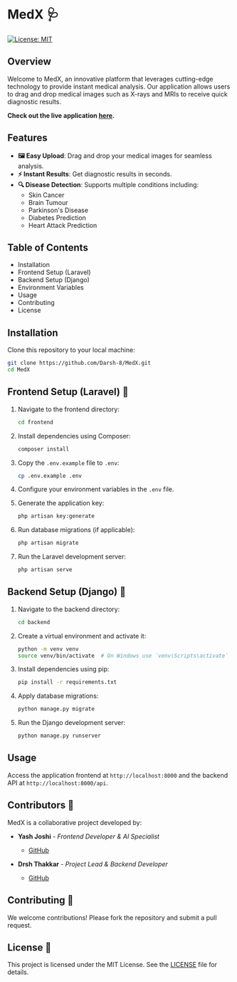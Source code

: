 # MedX 🩺

[![License: MIT](https://img.shields.io/badge/License-MIT-yellow.svg)](https://opensource.org/licenses/MIT)

## Overview

Welcome to MedX, an innovative platform that leverages cutting-edge technology to provide instant medical analysis. Our application allows users to drag and drop medical images such as X-rays and MRIs to receive quick diagnostic results.

**Check out the live application [here](https://mvp.medinnov.tech).**

## Features

- **🖼️ Easy Upload**: Drag and drop your medical images for seamless analysis.
- **⚡ Instant Results**: Get diagnostic results in seconds.
- **🔍 Disease Detection**: Supports multiple conditions including:
  - Skin Cancer
  - Brain Tumour
  - Parkinson's Disease
  - Diabetes Prediction
  - Heart Attack Prediction

## Table of Contents

- Installation
- Frontend Setup (Laravel)
- Backend Setup (Django)
- Environment Variables
- Usage
- Contributing
- License

## Installation

Clone this repository to your local machine:

```bash
git clone https://github.com/Darsh-8/MedX.git
cd MedX
```

## Frontend Setup (Laravel) 🚀

1. Navigate to the frontend directory:

    ```bash
    cd frontend
    ```

2. Install dependencies using Composer:

    ```bash
    composer install
    ```

3. Copy the `.env.example` file to `.env`:

    ```bash
    cp .env.example .env
    ```

4. Configure your environment variables in the `.env` file.

5. Generate the application key:

    ```bash
    php artisan key:generate
    ```

6. Run database migrations (if applicable):

    ```bash
    php artisan migrate
    ```

7. Run the Laravel development server:

    ```bash
    php artisan serve
    ```


## Backend Setup (Django) 🐍

1. Navigate to the backend directory:

    ```bash
    cd backend
    ```

2. Create a virtual environment and activate it:

    ```bash
    python -m venv venv
    source venv/bin/activate  # On Windows use `venv\Scripts\activate`
    ```

3. Install dependencies using pip:

    ```bash
    pip install -r requirements.txt
    ```

4. Apply database migrations:

    ```bash
    python manage.py migrate
    ```

5. Run the Django development server:

    ```bash
    python manage.py runserver
    ```

## Usage

Access the application frontend at `http://localhost:8000` and the backend API at `http://localhost:8000/api`.


## Contributors 🤝

MedX is a collaborative project developed by:

- **Yash Joshi** - *Frontend Developer & AI Specialist*
  - [GitHub](https://github.com/ironmark72)
  
- **Drsh Thakkar** - *Project Lead & Backend Developer*
  - [GitHub](https://github.com/Darsh-8)


## Contributing 🤝

We welcome contributions! Please fork the repository and submit a pull request.


## License 📄

This project is licensed under the MIT License. See the [LICENSE](LICENSE) file for details.
